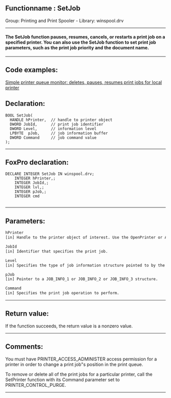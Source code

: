 <link rel="stylesheet" type="text/css" href="../../css/win32api.css">  
<link rel="stylesheet" href="https://cdnjs.cloudflare.com/ajax/libs/font-awesome/4.7.0/css/font-awesome.min.css">

## Functionname : SetJob
Group: Printing and Print Spooler - Library: winspool.drv    
***  


#### The SetJob function pauses, resumes, cancels, or restarts a print job on a specified printer. You can also use the SetJob function to set print job parameters, such as the print job priority and the document name. 
***  


## Code examples:
[Simple printer queue monitor: deletes, pauses, resumes print jobs for local printer](../../samples/sample_373.md)  

## Declaration:
```foxpro  
BOOL SetJob(
  HANDLE hPrinter,  // handle to printer object
  DWORD JobId,      // print job identifier
  DWORD Level,      // information level
  LPBYTE  pJob,     // job information buffer
  DWORD Command     // job command value
);  
```  
***  


## FoxPro declaration:
```foxpro  
DECLARE INTEGER SetJob IN winspool.drv;
	INTEGER hPrinter,;
	INTEGER JobId,;
	INTEGER lvl,;
	INTEGER pJob,;
	INTEGER cmd
  
```  
***  


## Parameters:
```txt  
hPrinter
[in] Handle to the printer object of interest. Use the OpenPrinter or AddPrinter function to retrieve a printer handle.

JobId
[in] Identifier that specifies the print job.

Level
[in] Specifies the type of job information structure pointed to by the pJob parameter: 0, 1, 2

pJob
[in] Pointer to a JOB_INFO_1 or JOB_INFO_2 or JOB_INFO_3 structure.

Command
[in] Specifies the print job operation to perform.  
```  
***  


## Return value:
If the function succeeds, the return value is a nonzero value.  
***  


## Comments:
You must have PRINTER_ACCESS_ADMINISTER access permission for a printer in order to change a print job"s position in the print queue.   
  
To remove or delete all of the print jobs for a particular printer, call the SetPrinter function with its Command parameter set to PRINTER_CONTROL_PURGE.   
  
***  

